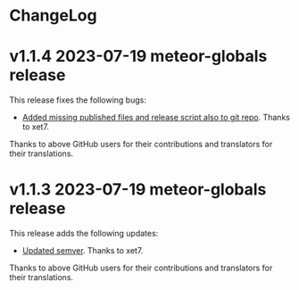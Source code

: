 # ChangeLog

# v1.1.4 2023-07-19 meteor-globals release

This release fixes the following bugs:

- [Added missing published files and release script also to git repo](https://github.com/wekan/meteor-globals/commit/1443fdfdc24b64b05fcbc4c0410f1cc492604923).
  Thanks to xet7.

Thanks to above GitHub users for their contributions and translators for their translations.

# v1.1.3 2023-07-19 meteor-globals release

This release adds the following updates:

- [Updated semver](https://github.com/wekan/meteor-globals/commit/3277698e42092e2867cbf039a0507e9e3269828b).
  Thanks to xet7.

Thanks to above GitHub users for their contributions and translators for their translations.
